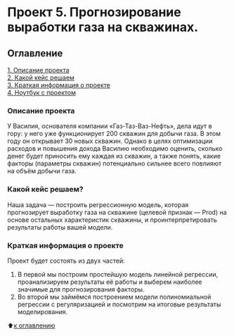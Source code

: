 # Проект 5. Прогнозирование выработки газа на скважинах.

## Оглавление  
[1. Описание проекта](https://github.com/fido-alex/DS/tree/main/project_5/README.md#Описание-проекта)  
[2. Какой кейс решаем](https://github.com/fido-alex/DS/tree/main/project_5/README.md#Какой-кейс-решаем?)  
[3. Краткая информация о проекте](https://github.com/fido-alex/DS/tree/main/project_5/README.md#Краткая-информация-о-проекте)  
[4. Ноутбук с проектом](https://github.com/fido-alex/DS/tree/main/project_5/project-5.ipynb) 

### Описание проекта    
У Василия, основателя компании «Газ-Таз-Ваз-Нефть», дела идут в гору: у него уже функционирует 200 скважин для добычи газа. В этом году он открывает 30 новых скважин. Однако в целях оптимизации расходов и повышения дохода Василию необходимо оценить, сколько денег будет приносить ему каждая из скважин, а также понять, какие факторы (параметры скважин) потенциально сильнее всего повлияют на объём добычи газа.

### Какой кейс решаем?
Наша задача — построить регрессионную модель, которая прогнозирует выработку газа на скважине (целевой признак — Prod) на основе остальных характеристик скважины, и проинтерпретировать результаты работы вашей модели.

### Краткая информация о проекте
Проект будет состоять из двух частей:
1. В первой мы построим простейшую модель линейной регрессии, проанализируем результаты её работы и выберем наиболее значимые для прогнозирования факторы.
2. Во второй мы займёмся построением модели полиномиальной регрессии с регуляризацией и посмотрим на итоговые результаты моделирования.

:arrow_up:[к оглавлению](README.md#Описание-проекта)
